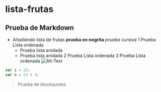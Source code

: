 # lista-frutas
## Prueba de Markdown
 * Añadiendo lista de frutas
 **prueba en negrita**
 *prueba cursiva*
   1 Prueba Lista ordenada
    * Prueba lista anidada
    * Prueba lista anidada
   2 Prueba Lista ordenada
   3 Prueba Lista ordenada
 ![Alt-Text](assets/js/imgfruta.jpg)
 ```javascript
 var i = 23;
 var o = 23 + 4;
 ```
 > Prueba de blockquotes
